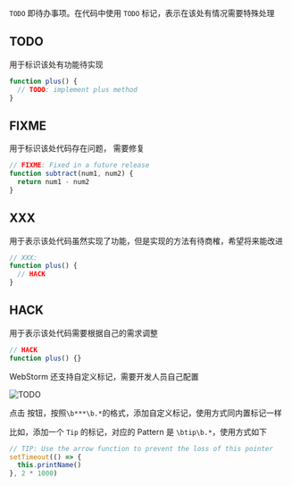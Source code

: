 `TODO` 即待办事项。在代码中使用 `TODO` 标记，表示在该处有情况需要特殊处理

## TODO

用于标识该处有功能待实现

```js
function plus() {
  // TODO: implement plus method
}
```

## FIXME

用于标识该处代码存在问题， 需要修复

```js
// FIXME: Fixed in a future release
function subtract(num1, num2) {
  return num1 - num2
}
```

## XXX

用于表示该处代码虽然实现了功能，但是实现的方法有待商榷，希望将来能改进

```js
// XXX:
function plus() {
  // HACK
}
```

## HACK

用于表示该处代码需要根据自己的需求调整

```js
// HACK
function plus() {}
```

WebStorm 还支持自定义标记，需要开发人员自己配置

![TODO](https://cdn.jsdelivr.net/gh/qinghuanI/webstorm-guide-images@main/uPic/todo_configuration.png)

点击 <icons-Plus/> 按钮，按照`\b***\b.*`的格式，添加自定义标记，使用方式同内置标记一样

比如，添加一个 `Tip` 的标记，对应的 Pattern 是 `\btip\b.*`，使用方式如下

```js
// TIP: Use the arrow function to prevent the loss of this pointer
setTimeout(() => {
  this.printName()
}, 2 * 1000)
```
